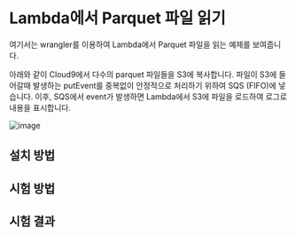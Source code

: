 # Lambda에서 Parquet 파일 읽기

여기서는 wrangler를 이용하여 Lambda에서 Parquet 파일을 읽는 예제를 보여줍니다.

아래와 같이 Cloud9에서 다수의 parquet 파일들을 S3에 복사합니다. 파일이 S3에 들어갈때 발생하는 putEvent를 중복없이 안정적으로 처리하기 위하여 SQS (FIFO)에 넣습니다. 이후, SQS에서 event가 발생하면 Lambda에서 S3에 파일을 로드하여 로그로 내용을 표시합니다.

![image](https://github.com/kyopark2014/reading-parquet-in-lambda/assets/52392004/4ede335f-5d0f-4208-910e-be024c154ac7)

## 설치 방법

## 시험 방법

## 시험 결과
